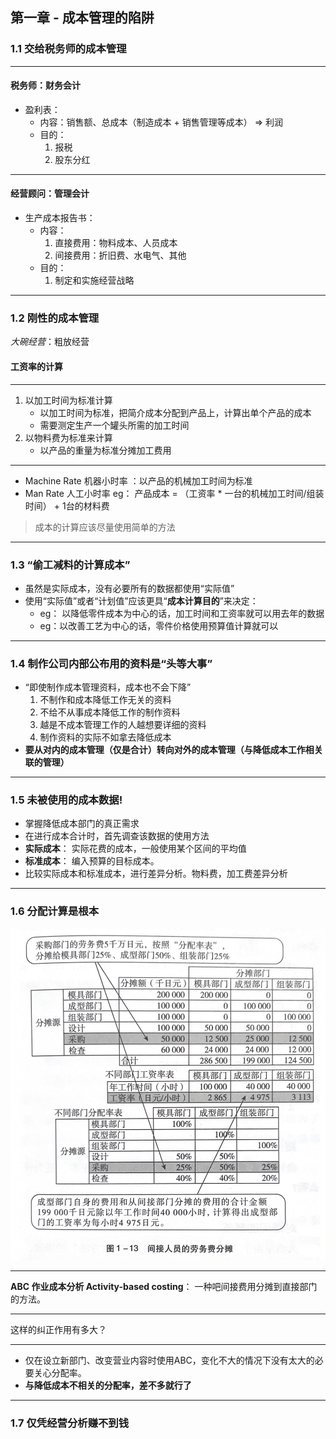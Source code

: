 ## 第一章 - 成本管理的陷阱
### 1.1 交给税务师的成本管理

---
#### 税务师：财务会计
- 盈利表：
   - 内容：销售额、总成本（制造成本 + 销售管理等成本） => 利润
   - 目的：
      1. 报税
      2. 股东分红

---
#### 经营顾问：管理会计
- 生产成本报告书：
   - 内容：
      1. 直接费用：物料成本、人员成本
      2. 间接费用：折旧费、水电气、其他
   - 目的：
      1. 制定和实施经营战略

---
### 1.2 刚性的成本管理
*大碗经营*：粗放经营
#### 工资率的计算

--- 

1. 以加工时间为标准计算
   - 以加工时间为标准，把简介成本分配到产品上，计算出单个产品的成本
   - 需要测定生产一个罐头所需的加工时间
2. 以物料费为标准来计算
   - 以产品的重量为标准分摊加工费用
--- 
- Machine Rate 机器小时率 ：以产品的机械加工时间为标准
- Man Rate 人工小时率
   eg： 产品成本 = （工资率 * 一台的机械加工时间/组装时间） + 1台的材料费
> 成本的计算应该尽量使用简单的方法
---
### 1.3 “偷工减料的计算成本”
- 虽然是实际成本，没有必要所有的数据都使用“实际值”
- 使用“实际值”或者“计划值”应该更具“**成本计算目的**”来决定：
   - eg： 以降低零件成本为中心的话，加工时间和工资率就可以用去年的数据
   - eg：以改善工艺为中心的话，零件价格使用预算值计算就可以
---
### 1.4 制作公司内部公布用的资料是“头等大事”
- “即使制作成本管理资料，成本也不会下降”
   1. 不制作和成本降低工作无关的资料
   2. 不给不从事成本降低工作的制作资料
   3. 越是不成本管理工作的人越想要详细的资料
   4. 制作资料的实际不如拿去降低成本
- **要从对内的成本管理（仅是合计）转向对外的成本管理（与降低成本工作相关联的管理）**

---

### 1.5 未被使用的成本数据!
- 掌握降低成本部门的真正需求
- 在进行成本合计时，首先调查该数据的使用方法
- **实际成本**： 实际花费的成本，一般使用某个区间的平均值
- **标准成本**： 编入预算的目标成本。
- 比较实际成本和标准成本，进行差异分析。物料费，加工费差异分析

---
### 1.6 分配计算是根本
![](images/IMG_3172.jpg)

--- 

**ABC 作业成本分析 Activity-based costing**： 一种吧间接费用分摊到直接部门的方法。 

---

这样的纠正作用有多大？

---
- 仅在设立新部门、改变营业内容时使用ABC，变化不大的情况下没有太大的必要关心分配率。
- **与降低成本不相关的分配率，差不多就行了**
---

### 1.7 仅凭经营分析赚不到钱


